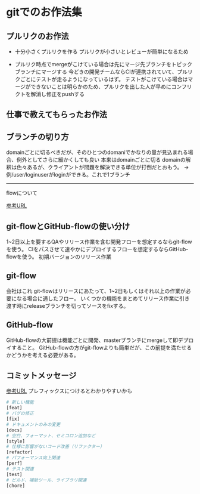 # gitでのお作法集

## プルリクのお作法

- 十分小さくプルリクを作る
プルリクが小さいとレビューが簡単になるため

- プルリク時点でmergeがこけている場合は先にマージ先ブランチをトピックブランチにマージする
今どきの開発チームならCIが連携されていて、プルリクごとにテストが走るようになっているはず。
テストがこけている場合はマージができないことは明らかのため、プルリクを出した人が早めにコンフリクトを解消し修正をpushする


## 仕事で教えてもらったお作法

## ブランチの切り方

domainごとに切るべきだが、そのひとつのdomaniでかなりの量が見込まれる場合、例外としてさらに細かくしても良い
本来はdomainごとに切る
domainの解釈は色々あるが、クライアントが問題を解決できる単位が打倒だとおもう。
→例/user/loginuserがloginができる。これで1ブランチ

---

flowについて

[参考URL](https://kazasikipg.hatenablog.com/entry/2020/02/27/172755)

## git-flowとGitHub-flowの使い分け

1~2日以上を要するQAやリリース作業を含む開発フローを想定するならgit-flowを使う。
CIをパスさせて速やかにデプロイするフローを想定するならGitHub-flowを使う。
初期バージョンのリリース作業

## git-flow

会社はこれ
git-flowはリリースにあたって、1~2日もしくはそれ以上の作業が必要になる場合に適したフロー。
いくつかの機能をまとめてリリース作業に引き渡す時にreleaseブランチを切ってソースをfixする。

## GitHub-flow

GitHub-flowの大前提は機能ごとに開発、masterブランチにmergeして即デプロイすること。
GitHub-flowの方がgit-flowよりも簡単だが、この前提を満たせるかどうかを考える必要がある。

## コミットメッセージ

[参考URL](https://qiita.com/konatsu_p/items/dfe199ebe3a7d2010b3e)
プレフィックスにつけるとわかりやすいかも

```sh
# 新しい機能
[feat] 
# バグの修正
[fix]
# ドキュメントのみの変更
[docs]
# 空白、フォーマット、セミコロン追加など
[style]
# 仕様に影響がないコード改善（リファクター）
[refactor]
# パフォーマンス向上関連
[perf]
# テスト関連
[test]
# ビルド、補助ツール、ライブラリ関連
[chore]
```